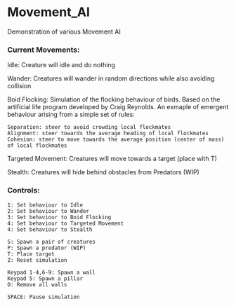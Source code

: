 # Movement_AI

Demonstration of various Movement AI

### Current Movements:

Idle: Creature will idle and do nothing

Wander: Creatures will wander in random directions while also avoiding collision

Boid Flocking: Simulation of the flocking behaviour of birds. 
Based on the artificial life program developed by Craig Reynolds. 
An exmaple of emergent behaviour arising from a simple set of rules:
    
    Separation: steer to avoid crowding local flockmates
    Alignment: steer towards the average heading of local flockmates
    Cohesion: steer to move towards the average position (center of mass) of local flockmates
    
Targeted Movement: Creatures will move towards a target (place with T)
   
Stealth: Creatures will hide behind obstacles from Predators (WIP)
    
### Controls:

    1: Set behaviour to Idle    
    2: Set behaviour to Wander    
    3: Set behaviour to Boid Flocking
    4: Set behaviour to Targeted Movement
    4: Set behaviour to Stealth
    
    S: Spawn a pair of creatures
    P: Spawn a predator (WIP)
    T: Place target
    Z: Reset simulation
    
    Keypad 1-4,6-9: Spawn a wall
    Keypad 5: Spawn a pillar
    O: Remove all walls
    
    SPACE: Pause simulation